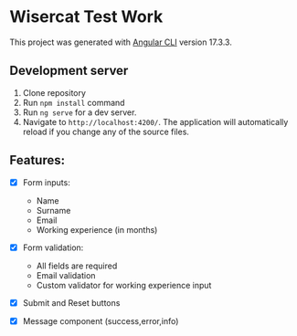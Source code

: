 # Wisercat Test Work

This project was generated with [Angular CLI](https://github.com/angular/angular-cli) version 17.3.3.

## Development server
1. Clone repository
2. Run `npm install` command
3. Run `ng serve` for a dev server.
4. Navigate to `http://localhost:4200/`. The application will automatically reload if you change any of the source files.

## Features:
 - [x] Form inputs:
      - Name
      - Surname
      - Email
      - Working experience (in months)

- [x] Form validation:
  - All fields are required
  - Email validation
  - Custom validator for working experience input
- [x] Submit and Reset buttons
- [x] Message component (success,error,info)
